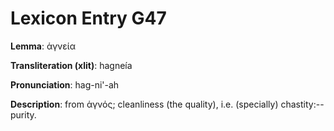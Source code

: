 # Lexicon Entry G47

**Lemma**: ἁγνεία

**Transliteration (xlit)**: hagneía

**Pronunciation**: hag-ni'-ah

**Description**:
from ἁγνός; cleanliness (the quality), i.e. (specially) chastity:--purity.

